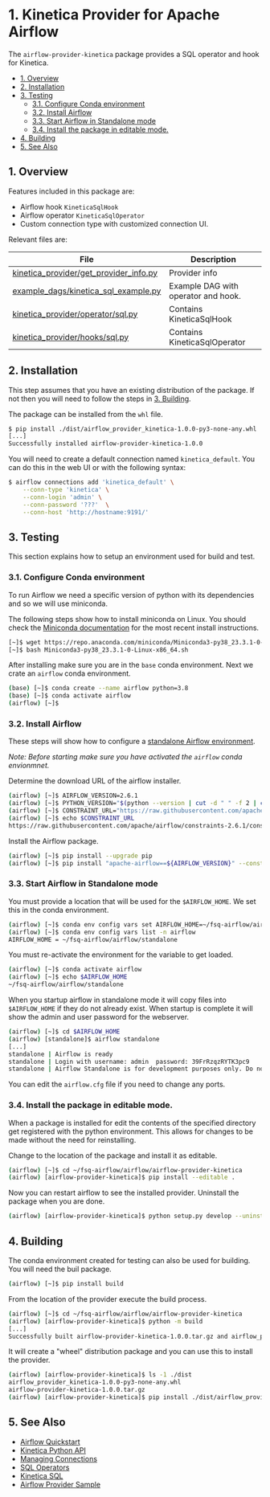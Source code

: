 # 1. Kinetica Provider for Apache Airflow

The `airflow-provider-kinetica` package provides a SQL operator and hook for Kinetica.

- [1. Overview](#1-overview)
- [2. Installation](#2-installation)
- [3. Testing](#3-testing)
  - [3.1. Configure Conda environment](#31-configure-conda-environment)
  - [3.2. Install Airflow](#32-install-airflow)
  - [3.3. Start Airflow in Standalone mode](#33-start-airflow-in-standalone-mode)
  - [3.4. Install the package in editable mode.](#34-install-the-package-in-editable-mode)
- [4. Building](#4-building)
- [5. See Also](#5-see-also)

## 1. Overview

Features included in this package are:

* Airflow hook `KineticaSqlHook`
* Airflow operator `KineticaSqlOperator`
* Custom connection type with customized connection UI.

Relevant files are:

| File                                                                             | Description                         |
| -------------------------------------------------------------------------------- | ----------------------------------- |
| [kinetica_provider/get_provider_info.py](kinetica_provider/get_provider_info.py) | Provider info                       |
| [example_dags/kinetica_sql_example.py](example_dags/kinetica_sql_example.py)     | Example DAG with operator and hook. |
| [kinetica_provider/operator/sql.py](kinetica_provider/operator/sql.py)           | Contains KineticaSqlHook            |
| [kinetica_provider/hooks/sql.py](kinetica_provider/hooks/sql.py)                 | Contains KineticaSqlOperator        |

## 2. Installation

This step assumes that you have an existing distribution of the package. If not then you will need to follow the steps in [3. Building](#3-building).

The package can be installed from the `whl` file.

```sh
$ pip install ./dist/airflow_provider_kinetica-1.0.0-py3-none-any.whl
[...]
Successfully installed airflow-provider-kinetica-1.0.0
```

You will need to create a default connection named `kinetica_default`. You can do this in the web UI or with the following syntax:

```bash
$ airflow connections add 'kinetica_default' \
    --conn-type 'kinetica' \
    --conn-login 'admin' \
    --conn-password '???'  \
    --conn-host 'http://hostname:9191/'
```

## 3. Testing 

This section explains how to setup an environment used for build and test.

### 3.1. Configure Conda environment

To run Airflow we need a specific version of python with its dependencies and so we will use miniconda. 

The following steps show how to install miniconda on Linux. You should check the [Miniconda documentation][MINICONDA] for the most recent install instructions.

[MINICONDA]: <https://docs.conda.io/en/latest/miniconda.html> "Miniconda Installation"

```sh
[~]$ wget https://repo.anaconda.com/miniconda/Miniconda3-py38_23.3.1-0-Linux-x86_64.sh
[~]$ bash Miniconda3-py38_23.3.1-0-Linux-x86_64.sh
```

After installing make sure you are in the `base` conda environment. Next we crate an `airflow` conda environment. 

```sh
(base) [~]$ conda create --name airflow python=3.8
(base) [~]$ conda activate airflow
(airflow) [~]$ 
```

### 3.2. Install Airflow

These steps will show how to configure a [standalone Airflow environment][STANDALONE]. 

[STANDALONE]: <https://airflow.apache.org/docs/apache-airflow/stable/start.html> "Airflow Quick Start"

*Note: Before starting make sure you have activated the `airflow` conda envionmnet.*

Determine the download URL of the airflow installer.

```sh
(airflow) [~]$ AIRFLOW_VERSION=2.6.1
(airflow) [~]$ PYTHON_VERSION="$(python --version | cut -d " " -f 2 | cut -d "." -f 1-2)"
(airflow) [~]$ CONSTRAINT_URL="https://raw.githubusercontent.com/apache/airflow/constraints-${AIRFLOW_VERSION}/constraints-${PYTHON_VERSION}.txt"
(airflow) [~]$ echo $CONSTRAINT_URL
https://raw.githubusercontent.com/apache/airflow/constraints-2.6.1/constraints-3.8.txt
```

Install the Airflow package.

```sh
(airflow) [~]$ pip install --upgrade pip
(airflow) [~]$ pip install "apache-airflow==${AIRFLOW_VERSION}" --constraint "${CONSTRAINT_URL}"
```

### 3.3. Start Airflow in Standalone mode

You must provide a location that will be used for the `$AIRFLOW_HOME`. We set this in the conda environment.

```sh
(airflow) [~]$ conda env config vars set AIRFLOW_HOME=~/fsq-airflow/airflow/standalone
(airflow) [~]$ conda env config vars list -n airflow
AIRFLOW_HOME = ~/fsq-airflow/airflow/standalone
```

You must re-activate the environment for the variable to get loaded.

```sh
(airflow) [~]$ conda activate airflow
(airflow) [~]$ echo $AIRFLOW_HOME
~/fsq-airflow/airflow/standalone
```

When you startup airflow in standalone mode it will copy files into `$AIRFLOW_HOME` if they do not already exist. When startup is complete it will show the admin and user password for the webserver.

```sh
(airflow) [~]$ cd $AIRFLOW_HOME
(airflow) [standalone]$ airflow standalone
[...]
standalone | Airflow is ready
standalone | Login with username: admin  password: 39FrRzqzRYTK3pc9
standalone | Airflow Standalone is for development purposes only. Do not use this in production!
```

You can edit the `airflow.cfg` file if you need to change any ports.

### 3.4. Install the package in editable mode.

When a package is installed for edit the contents of the specified directory get registered with the python environment. This allows for changes to be made without the need for reinstalling.

Change to the location of the package and install it as editable.

```sh
(airflow) [~]$ cd ~/fsq-airflow/airflow/airflow-provider-kinetica
(airflow) [airflow-provider-kinetica]$ pip install --editable .
```

Now you can restart airflow to see the installed provider. Uninstall the package when you are done.

```sh
(airflow) [airflow-provider-kinetica]$ python setup.py develop --uninstall
```

## 4. Building

The conda environment created for testing can also be used for building. You will need the buil package.

```sh
(airflow) [~]$ pip install build
```

From the location of the provider execute the build process.

```sh
(airflow) [~]$ cd ~/fsq-airflow/airflow/airflow-provider-kinetica
(airflow) [airflow-provider-kinetica]$ python -m build
[...]
Successfully built airflow-provider-kinetica-1.0.0.tar.gz and airflow_provider_kinetica-1.0.0-py3-none-any.whl
```

It will create a "wheel" distribution package and you can use this to install the provider.

```sh
(airflow) [airflow-provider-kinetica]$ ls -1 ./dist
airflow_provider_kinetica-1.0.0-py3-none-any.whl
airflow-provider-kinetica-1.0.0.tar.gz
(airflow) [airflow-provider-kinetica]$ pip install ./dist/airflow_provider_kinetica-1.0.0-py3-none-any.whl
```

## 5. See Also

* [Airflow Quickstart](https://airflow.apache.org/docs/apache-airflow/stable/start.html)
* [Kinetica Python API](https://docs.kinetica.com/7.1/api/python/)
* [Managing Connections](https://airflow.incubator.apache.org/docs/apache-airflow/stable/howto/connection.html)
* [SQL Operators](https://airflow.apache.org/docs/apache-airflow-providers-common-sql/stable/operators.html)
* [Kinetica SQL](https://docs.kinetica.com/7.1/sql/)
* [Airflow Provider Sample](https://github.com/astronomer/airflow-provider-sample)
